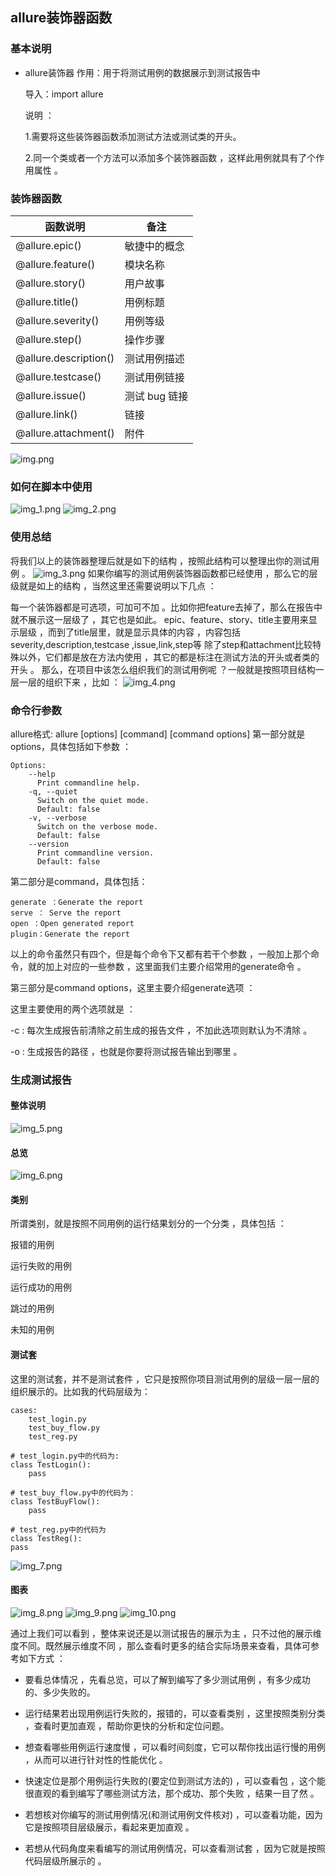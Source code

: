 ##   allure装饰器函数
###  基本说明
-   allure装饰器
    作用：用于将测试用例的数据展示到测试报告中

    导入：import allure 

    说明 ： 

    1.需要将这些装饰器函数添加测试方法或测试类的开头。

    2.同一个类或者一个方法可以添加多个装饰器函数 ，这样此用例就具有了个作用属性 。   
    
###  装饰器函数
| 函数说明 | 备注 | 
| ------- | ------- |
| @allure.epic()|	敏捷中的概念|
|@allure.feature()	|模块名称|
|@allure.story()	|用户故事|
|@allure.title()	|用例标题|
|@allure.severity()	|用例等级|
|@allure.step()	|操作步骤|
|@allure.description()	|测试用例描述|
|@allure.testcase()	|测试用例链接|
|@allure.issue()	|测试 bug 链接|
|@allure.link()	|链接|
|@allure.attachment()	|附件|
![img.png](outputs/md_img/img.png)

###    如何在脚本中使用
![img_1.png](outputs/md_img/img_1.png)
![img_2.png](outputs/md_img/img_2.png)

###    使用总结
将我们以上的装饰器整理后就是如下的结构 ，按照此结构可以整理出你的测试用例 。
![img_3.png](outputs/md_img/img_3.png)
如果你编写的测试用例装饰器函数都已经使用 ，那么它的层级就是如上的结构 ，当然这里还需要说明以下几点 ：

每一个装饰器都是可选项，可加可不加 。比如你把feature去掉了，那么在报告中就不展示这一层级了 ，其它也是如此。
epic、feature、story、title主要用来显示层级 ，而到了title层里，就是显示具体的内容 ，内容包括severity,description,testcase ,issue,link,step等
除了step和attachment比较特殊以外，它们都是放在方法内使用 ，其它的都是标注在测试方法的开头或者类的开头 。
那么，在项目中该怎么组织我们的测试用例呢 ？一般就是按照项目结构一层一层的组织下来 ，比如 ：
![img_4.png](outputs/md_img/img_4.png)

###    命令行参数
allure格式: allure [options] [command] [command options]
第一部分就是options，具体包括如下参数 ：

    Options:
        --help
          Print commandline help.
        -q, --quiet
          Switch on the quiet mode.
          Default: false
        -v, --verbose
          Switch on the verbose mode.
          Default: false
        --version
          Print commandline version.
          Default: false
    

第二部分是command，具体包括：

    generate ：Generate the report
    serve ： Serve the report
    open ：Open generated report
    plugin：Generate the report

以上的命令虽然只有四个，但是每个命令下又都有若干个参数 ，一般加上那个命令，就的加上对应的一些参数 ，这里面我们主要介绍常用的generate命令 。

第三部分是command options，这里主要介绍generate选项 ：

这里主要使用的两个选项就是 ：

-c : 每次生成报告前清除之前生成的报告文件 ，不加此选项则默认为不清除 。

-o : 生成报告的路径 ，也就是你要将测试报告输出到哪里 。

###    生成测试报告
####    整体说明
![img_5.png](outputs/md_img/img_5.png)
####    总览
![img_6.png](outputs/md_img/img_6.png)
####    类别
所谓类别，就是按照不同用例的运行结果划分的一个分类 ，具体包括 ：

报错的用例

运行失败的用例

运行成功的用例

跳过的用例

未知的用例 

####    测试套
这里的测试套，并不是测试套件 ，它只是按照你项目测试用例的层级一层一层的组织展示的。比如我的代码层级为：

    cases:
        test_login.py
        test_buy_flow.py
        test_reg.py
        
    # test_login.py中的代码为:
    class TestLogin():
        pass

    # test_buy_flow.py中的代码为：
    class TestBuyFlow():
        pass

    # test_reg.py中的代码为
    class TestReg():
    pass
![img_7.png](outputs/md_img/img_7.png)

####    图表
![img_8.png](outputs/md_img/img_8.png)
![img_9.png](outputs/md_img/img_9.png)
![img_10.png](outputs/md_img/img_10.png)


通过上我们可以看到 ，整体来说还是以测试报告的展示为主 ，只不过他的展示维度不同。既然展示维度不同 ，那么查看时更多的结合实际场景来查看，具体可参考如下方式 ：

- 要看总体情况 ，先看总览，可以了解到编写了多少测试用例 ，有多少成功的、多少失败的。

- 运行结果若出现用例运行失败的，报错的，可以查看类别 ，这里按照类别分类 ，查看时更加直观 ，帮助你更快的分析和定位问题。 

- 想查看哪些用例运行速度慢 ，可以看时间刻度，它可以帮你找出运行慢的用例 ，从而可以进行针对性的性能优化 。

- 快速定位是那个用例运行失败的(要定位到测试方法的) ，可以查看包 ，这个能很直观的看到编写了哪些测试方法，那个成功、那个失败 ，结果一目了然 。

- 若想核对你编写的测试用例情况(和测试用例文件核对) ，可以查看功能，因为它是按照项目层级展示，看起来更加直观 。

- 若想从代码角度来看编写的测试用例情况，可以查看测试套 ，因为它就是按照代码层级所展示的 。